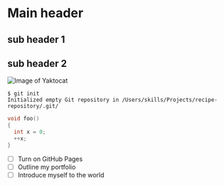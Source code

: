 # Main header
## sub header 1
## sub header 2

![Image of Yaktocat](https://octodex.github.com/images/yaktocat.png)

```
$ git init
Initialized empty Git repository in /Users/skills/Projects/recipe-repository/.git/
```

```c++
void foo()
{
  int x = 0;
  ++x;
}
```

- [ ] Turn on GitHub Pages
- [ ] Outline my portfolio
- [ ] Introduce myself to the world
